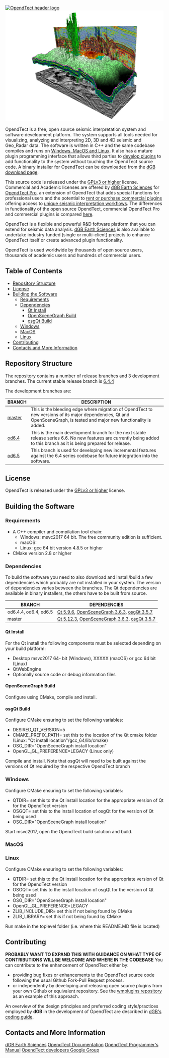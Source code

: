 [![OpendTect header logo][header-img]](https://dgbes.com/index.php/software#free)
[![Example][example-img]]()

OpendTect is a free, open source seismic interpretation system and software development platform. The system supports all tools needed for visualizing, analyzing and interpreting 2D, 3D and 4D seismic and Geo_Radar data. The software is written in C++ and the same codebase compiles and runs on [Windows, MacOS and Linux](https://dgbes.com/index.php/software/supported-platforms). It also has a mature plugin programming interface that allows third parties to [develop plugins](https://dgbes.com/index.php/services/research-development#develop-your-own-plugins) to add functionality to the system without touching the OpendTect source code. A binary installer for OpendTect can be downloaded from the [dGB download page](https://dgbes.com/index.php/download).

This source code is released under the [GPLv3 or higher](http://www.gnu.org/copyleft/gpl.html) license. Commercial and Academic licenses are offered by [dGB Earth Sciences](https://dgbes.com) for [OpendTect Pro](https://dgbes.com/index.php/software#commercial), an extension of OpendTect that adds special functions for professional users and the potential to [rent or purchase commercial plugins](https://prostore.dgbes.com/) offering access to [unique seismic interpretation workflows](https://dgbes.com/index.php/software/plugins). The differences in functionality of the open source OpendTect, commercial OpendTect Pro and commercial plugins is compared [here](https://dgbes.com/index.php/software/supported-functionality).

OpendTect is a flexible and powerful R&D foftware platform that you can extend for seismic data analysis. [dGB Earth Sciences](https://dgbes.com/index.php/services/research-development) is also available to undertake industry funded (single or multi-client) projects to enhance OpendTect itself or create advanced plugin functionality. 

OpendTect is used worldwide by thousands of open source users, thousands of academic users and hundreds of commercial users.
## Table of Contents

- [Repository Structure](#repository-structure)
- [License](#license)
- [Building the Software](#building-the-software)
	- [Requirements](#requirements)
	- [Dependencies](#dependencies)
		- [Qt Install](#qt-install)
		- [OpenSceneGraph Build](#openscenegraph-build)
		- [osgQt Build](#osgqt-build)
 	- [Windows](#windows)
 	- [MacOS](#macos)
 	- [Linux](#linux)
- [Contributing](#contributing)
- [Contacts and More Information](#contacts-and-more-information)

## Repository Structure
The repository contains a number of release branches and 3 development branches. The current stable release branch is [6.4.4](https://github.com/OpendTect/OpendTect/tree/od6.4.4)

The development branches are:

| BRANCH | DESCRIPTION |
| -------------| ----------------- |
| [master](https://github.com/OpendTect/OpendTect/tree/master) | This is the bleeding edge where migration of OpendTect to new versions of its major dependencies, Qt and OpenSceneGraph, is tested and major new functionality is added.  |
| [od6.4](https://github.com/OpendTect/OpendTect/tree/od6.4)  | This is the main development branch  for the next stable release series 6.6. No new features are currently being added to this branch as it is being prepared for release. |
| [od6.5](https://github.com/OpendTect/OpendTect/tree/od6.5)  |  This branch is used for developing new incremental features against the 6.4 series codebase for future integration into the software.  |

## License
OpendTect is released under the [GPLv3 or higher](http://www.gnu.org/copyleft/gpl.html) license.

## Building the Software
### Requirements

- A C++ compiler and compilation tool chain:
	- Windows: msvc2017 64 bit. The free community edition is sufficient.
	- macOS:
	- Linux: gcc 64 bit version 4.8.5 or higher
- CMake version 2.8 or higher

### Dependencies
To build the software you need to also download and install/build a few dependencies which probably are not installed in your system. The version of dependencies varies between the branches. The Qt dependencies are available in binary installers, the others have to be built from source.

| BRANCH | DEPENDENCIES |
| -------------| ----------------- |
| od6.4.4, od6.4, od6.5 | [Qt 5.9.6](http://download.qt.io/archive/qt/5.9/5.9.6/), [OpenSceneGraph 3.6.3](http://download.qt.io/archive/qt/5.9/5.9.6/qt-opensource-linux-x64-5.9.6.run), [osgQt 3.5.7](https://github.com/openscenegraph/osgQt/archive/3.5.7.tar.gz) |
| master | [Qt 5.12.3](http://download.qt.io/archive/qt/5.12/5.12.3/), [OpenSceneGraph 3.6.3](http://download.qt.io/archive/qt/5.9/5.9.6/qt-opensource-linux-x64-5.9.6.run), [osgQt 3.5.7](https://github.com/openscenegraph/osgQt/archive/3.5.7.tar.gz) |

#### Qt Install
For the Qt install the following components must be selected depending on your build platform:

-  Desktop msvc2017 64- bit (Windows), XXXXX (macOS) or gcc 64 bit (Linux) 
-  QtWebEngine
-  Optionally source code or debug information files

#### OpenSceneGraph Build
Configure using CMake, compile and install. 

#### osgQt Build
Configure CMake ensuring to set the following variables:

- DESIRED\_QT\_VERSION=5
- CMAKE\_PREFIX\_PATH= set this to the location of the Qt cmake folder (Linux: "Qt install location"/gcc_64/lib/cmake)
- OSG_DIR="OpenSceneGraph install location"
- OpenGL\_GL\_PREFERENCE=LEGACY  (Linux only)

Compile and install. Note that osgQt will need to be built against the versions of Qt required by the respective OpendTect branch 

### Windows
Configure CMake ensuring to set the following variables:

- QTDIR= set this to the Qt install location for the appropriate version of Qt for the OpendTect version
- OSGQT= set this to the install location of osgQt for the version of Qt being used
- OSG_DIR="OpenSceneGraph install location"

Start msvc2017, open the OpendTect build solution and build.

### MacOS
### Linux
Configure CMake ensuring to set the following variables:

- QTDIR= set this to the Qt install location for the appropriate version of Qt for the OpendTect version
- OSGQT= set this to the install location of osgQt for the version of Qt being used
- OSG_DIR="OpenSceneGraph install location"
- OpenGL\_GL\_PREFERENCE=LEGACY 
- ZLIB\_INCLUDE\_DIR=  set this if not being found by CMake
- ZLIB\_LIBRARY= set this if not being found by CMake

Run make in the toplevel folder (i.e. where this README.MD file is located)

## Contributing
**PROBABLY WANT TO EXPAND THIS WITH GUIDANCE ON WHAT TYPE OF CONTRIBUTIONS WILL BE WELCOME AND WHERE  IN THE CODEBASE**
You can contribute to the enhancement of OpendTect either by:

-  providing bug fixes or enhancements to the OpendTect source code following the usual Github Fork-Pull Request process. 
- or independently by developing and releasing open source plugins from your own Github or equivalent repository. See the [wmplugins repository](https://github.com/waynegm/OpendTect-Plugins) as an example of this approach.

An overview of the design principles and preferred coding style/practices employed by **dGB** in the development of OpendTect are described in [dGB's coding guide](http://doc.opendtect.org/6.4.0/doc/Programmer/overview.html).

## Contacts and More Information
[dGB Earth Sciences](https://dgbes.com/index.php/contact)
[OpendTect Documentation](https://dgbes.com/index.php/support#documentation)
[OpendTect Programmer's Manual](http://doc.opendtect.org/6.4.0/doc/Programmer/index.html)
[OpendTect developers Google Group](https://dgbes.com/index.php/support/faq-developers-google-group)

[header-img]: doc/pics/opendtect_header.png
[example-img]: doc/pics/supported-functionality.jpg
